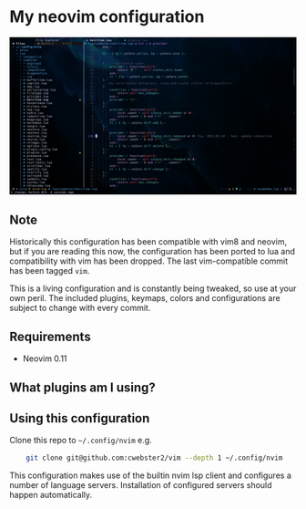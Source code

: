 # My neovim configuration

![image](https://raw.githubusercontent.com/cwebster2/vim/nvim-lua/.images/screenshot.png)

## Note

Historically this configuration has been compatible with vim8 and neovim, but if you are
reading this now, the configuration has been ported to lua and compatibility
with vim has been dropped. The last vim-compatible commit has been tagged `vim`.

This is a living configuration and is constantly being tweaked, so use at your
own peril. The included plugins, keymaps, colors and configurations are subject
to change with every commit.

## Requirements

- Neovim 0.11

## What plugins am I using?

## Using this configuration

Clone this repo to `~/.config/nvim` e.g.

```bash
    git clone git@github.com:cwebster2/vim --depth 1 ~/.config/nvim
```

This configuration makes use of the builtin nvim lsp client and configures a number
of language servers. Installation of configured servers should happen automatically.
